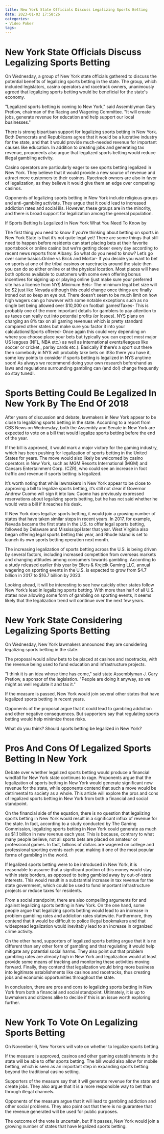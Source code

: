 ```yaml
---
title: New York State Officials Discuss Legalizing Sports Betting
date: 2023-01-03 17:58:26
categories:
- Video Poker
tags:
---
```



#  New York State Officials Discuss Legalizing Sports Betting

On Wednesday, a group of New York state officials gathered to discuss the potential benefits of legalizing sports betting in the state. The group, which included legislators, casino operators and racetrack owners, unanimously agreed that legalizing sports betting would be beneficial for the state's economy.

"Legalized sports betting is coming to New York," said Assemblyman Gary Pretlow, chairman of the Racing and Wagering Committee. "It will create jobs, generate revenue for education and help support our local businesses."

There is strong bipartisan support for legalizing sports betting in New York. Both Democrats and Republicans agree that it would be a lucrative industry for the state, and that it would provide much-needed revenue for important causes like education. In addition to creating jobs and generating tax revenue, proponents also argue that legalized sports betting would reduce illegal gambling activity.

Casino operators are particularly eager to see sports betting legalized in New York. They believe that it would provide a new source of revenue and attract more customers to their casinos. Racetrack owners are also in favor of legalization, as they believe it would give them an edge over competing casinos.

Opponents of legalizing sports betting in New York include religious groups and anti-gambling activists. They argue that it could lead to increased addiction rates and social ills. However, these groups are in the minority, and there is broad support for legalization among the general population.

If Sports Betting Is Legalized In New York What You Need To Know by 

The first thing you need to know if you’re thinking about betting on sports in New York State is that it’s not quite legal yet! There are some things that still need to happen before residents can start placing bets at their favorite sportsbook or online casino but we’re getting closer every day according to recent news reports from Albany. So what do you need to know? Let’s go over some basics:Online vs Brick and Mortar- If you decide you want to bet on sports at one of the tribal casinos or racetracks around the state then you can do so either online or at the physical location. Most places will have both options available to customers with some even offering bonus incentives for signing up or playing online (just make sure your preferred site has a license from NY!).Minimum Bets- The minimum legal bet size will be $2 just like Nevada although this could change once things are finally ironed out so keep an eye out. There doesn’t seem to be much limit on how high wagers can go however with some notable exceptions such as no single bet being allowed over $10,000 on football games!Taxes- This is probably one of the more important details for gamblers to pay attention to as taxes can really cut into potential profits (or losses). NYS plans on charging an 8% tax on all gaming revenues which is pretty standard compared other states but make sure you factor it into your calculations!Sports offered- Once again this could very depending on where you choose place your bets but typically you can expect most major US leagues (NFL, NBA etc.) as well as international events/leagues like soccer or cricket., parlay cards etc.). Basically if there’s a sport out there then somebody in NYS will probably take bets on it!So there you have it, some key points to consider if sports betting is legalized in NYS anytime soon! As always we recommend doing your own research beforehand as laws and regulations surrounding gambling can (and do!) change frequently so stay tuned!.

#  Sports Betting Could Be Legalized In New York By The End Of 2018

After years of discussion and debate, lawmakers in New York appear to be close to legalizing sports betting in the state. According to a report from CBS News on Wednesday, both the Assembly and Senate in New York are expected to vote on a bill that would legalize sports betting before the end of the year.

If the bill is approved, it would mark a major victory for the gaming industry, which has been pushing for legalization of sports betting in the United States for years. The move would also likely be welcomed by casino operators in New York, such as MGM Resorts International (MGM) and Caesars Entertainment Corp. (CZR), who could see an increase in foot traffic and revenue if sports betting is legalized.

It’s worth noting that while lawmakers in New York appear to be close to approving a bill to legalize sports betting, it’s still not clear if Governor Andrew Cuomo will sign it into law. Cuomo has previously expressed reservations about legalizing sports betting, but he has not said whether he would veto a bill if it reaches his desk.

If New York does legalize sports betting, it would join a growing number of states that have taken similar steps in recent years. In 2017, for example, Nevada became the first state in the U.S. to offer legal sports betting, followed by Delaware and Mississippi later that year. West Virginia also began offering legal sports betting this year, and Rhode Island is set to launch its own sports betting operation next month.

The increasing legalization of sports betting across the U.S. is being driven by several factors, including increased competition from overseas markets and changing attitudes among consumers towards gambling. According to a study released earlier this year by Eilers & Krejcik Gaming LLC, annual wagering on sporting events in the U.S. is expected to grow from $4.7 billion in 2017 to $16.7 billion by 2023.

Looking ahead, it will be interesting to see how quickly other states follow New York’s lead in legalizing sports betting. With more than half of all U.S. states now allowing some form of gambling on sporting events, it seems likely that the legalization trend will continue over the next few years.

#  New York State Considering Legalizing Sports Betting 

On Wednesday, New York lawmakers announced they are considering legalizing sports betting in the state.

The proposal would allow bets to be placed at casinos and racetracks, with the revenue being used to fund education and infrastructure projects.

"I think it is an idea whose time has come," said state Assemblyman J. Gary Pretlow, a sponsor of the legislation. "People are doing it anyway, so we might as well regulate it and tax it."

If the measure is passed, New York would join several other states that have legalized sports betting in recent years.

Opponents of the proposal argue that it could lead to gambling addiction and other negative consequences. But supporters say that regulating sports betting would help minimize those risks.

What do you think? Should sports betting be legalized in New York?

#  Pros And Cons Of Legalized Sports Betting In New York

Debate over whether legalized sports betting would produce a financial windfall for New York state continues to rage. Proponents argue that the legalization of sports betting in New York would generate significant new revenue for the state, while opponents contend that such a move would be detrimental to society as a whole. This article will explore the pros and cons of legalized sports betting in New York from both a financial and social standpoint.

On the financial side of the equation, there is no question that legalizing sports betting in New York would result in a significant influx of revenue for the state. In fact, according to a study conducted by The Gaming Commission, legalizing sports betting in New York could generate as much as $1.1 billion in new revenue each year. This is because, contrary to what many people believe, not all sports bets are placed on amateur or professional games. In fact, billions of dollars are wagered on college and professional sporting events each year, making it one of the most popular forms of gambling in the world.

If legalized sports betting were to be introduced in New York, it is reasonable to assume that a significant portion of this money would stay within state borders, as opposed to being gambled away by out-of-state interests. This would result in a substantial increase in tax revenue for the state government, which could be used to fund important infrastructure projects or reduce taxes for residents.

From a social standpoint, there are also compelling arguments for and against legalizing sports betting in New York. On the one hand, some people argue that legalizing sports betting would lead to an increase in problem gambling rates and addiction rates statewide. Furthermore, they contend that it would be difficult to police illegal bookmakers and that widespread legalization would inevitably lead to an increase in organized crime activity.

On the other hand, supporters of legalized sports betting argue that it is no different than any other form of gambling and that regulating it would help mitigate any potential social harms. They also point out that problem gambling rates are already high in New York and legalization would at least provide some means of tracking and monitoring these activities moving forward. Finally, they contend that legalization would bring more business into legitimate establishments like casinos and racetracks, thus creating jobs and economic opportunities throughout the state.

In conclusion, there are pros and cons to legalizing sports betting in New York from both a financial and social standpoint. Ultimately, it is up to lawmakers and citizens alike to decide if this is an issue worth exploring further.

#  New York To Vote On Legalizing Sports Betting

On November 6, New Yorkers will vote on whether to legalize sports betting.

If the measure is approved, casinos and other gaming establishments in the state will be able to offer sports betting. The bill would also allow for mobile betting, which is seen as an important step in expanding sports betting beyond the traditional casino setting.

Supporters of the measure say that it will generate revenue for the state and create jobs. They also argue that it is a more responsible way to bet than through illegal channels.

Opponents of the measure argue that it will lead to gambling addiction and other social problems. They also point out that there is no guarantee that the revenue generated will be used for public purposes.

The outcome of the vote is uncertain, but if it passes, New York would join a growing number of states that have legalized sports betting.